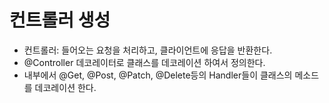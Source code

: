 # 컨트롤러 생성
- 컨트롤러: 들어오는 요청을 처리하고, 클라이언트에 응답을 반환한다.
- @Controller 데코레이터로 클래스를 데코레이션 하여서 정의한다.
- 내부에서 @Get, @Post, @Patch, @Delete등의 Handler들이 클래스의 메소드를 데코레이션 한다.
